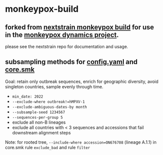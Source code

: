 # monkeypox-build

## forked from [nextstrain monkeypox build](https://github.com/nextstrain/monkeypox) for use in the [monkeypox dynamics project](https://github.com/blab/monkeypox-dynamics). 

please see the nextstrain repo for documentation and usage.  

## subsampling methods for [config.yaml](config/config_hmpxv1.yaml) and [core.smk](workflow/snakemake_rules/core.smk)

Goal: retain only outbreak sequences, enrich for geographic diversity, avoid singleton countries, sample evenly through time. 

   - `min_date: 2022`
   - `--exclude-where outbreak!=hMPXV-1`
   - `--exclude-ambiguous-dates-by month` 
   - `--subsample-seed 1234567`  
   - `--sequences-per-group 5` 
   - exclude all non-B lineages
   - exclude all countries with < 3 sequences and accessions that fail downstream alignment steps 

 Note: for rooted tree, `--include-where accession=ON676708` (lineage A.1.1) in core.smk rule `exclude_bad` and rule `filter`
